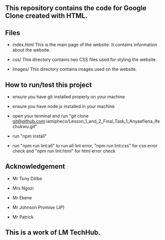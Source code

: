 ## This repository contains the code for Google Clone created with HTML.

## Files
- index.html This is the main page of the website. It contains information about the website.

- css/ This directory contains two CSS files used for styling the website.

- Images/ This directory contains images used on the website.

## How to run/test this project

- ensure you have git installed properly on your machine

- ensure you have node js installed in your machine

- open your terminal and run "git clone git@github.com:iamipheco/Lesson_1_and_2_Final_Task_1_Anyaefiena_Ifechukwu.git"

- run "npm install"

- run "npm run lint:all" to run all lint error, "npm run lint:css" for css error check and "npm run lint:html" for html error check


## Acknowledgement

- Mr Tony Dilibe

- Mrs Ngozi

- Mr Ekene

- Mr Johnson Promise (JP)

- Mr Patrick


## This is a work of LM TechHub.